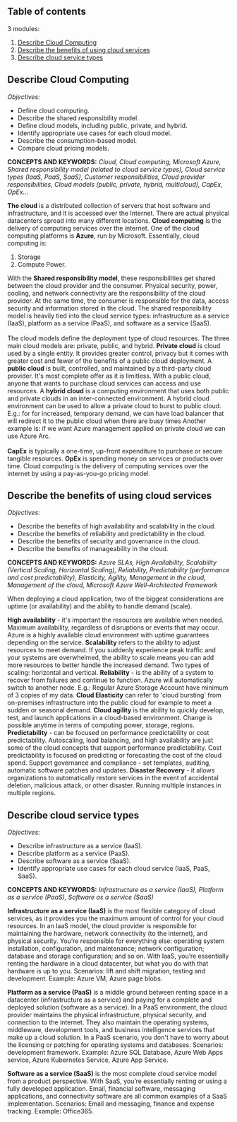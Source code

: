 ## Table of contents

3 modules:

1. [Describe Cloud Computing](#cloud-computing)
2. [Describe the benefits of using cloud services](#benefits-of-cloud-services)
3. [Describe cloud service types](#cloud-service-types)

## Describe Cloud Computing <a name="cloud-computing"></a>

*Objectives*: 

  -	Define cloud computing.
  -	Describe the shared responsibility model.
  -	Define cloud models, including public, private, and hybrid.
  -	Identify appropriate use cases for each cloud model.
  -	Describe the consumption-based model.
  -	Compare cloud pricing models.

**CONCEPTS AND KEYWORDS:** *Cloud, Cloud computing, Microsoft Azure, Shared responsibility model (related to cloud service types), Cloud service types (IaaS, PaaS, SaaS), Customer responsibilities, Cloud provider responsibilities, Cloud models (public, private, hybrid, multicloud), CapEx, OpEx...*

**The cloud** is a distributed collection of servers that host software and infrastructure, and it is accessed over the Internet. There are actual physical datacenters spread into many different locations. **Cloud computing** is the delivery of computing services over the internet. One of the cloud computing platforms is **Azure**, run by Microsoft. Essentially, cloud computing is:
1. Storage
2. Compute Power.<br>

With the **Shared responsibility model**, these responsibilities get shared between the cloud provider and the consumer. Physical security, power, cooling, and network connectivity are the responsibility of the cloud provider. At the same time, the consumer is responsible for the data, access security and information stored in the cloud. The shared responsibility model is heavily tied into the cloud service types: infrastructure as a service (IaaS), platform as a service (PaaS), and software as a service (SaaS).<br><br>
The cloud models define the deployment type of cloud resources. The three main cloud models are: private, public, and hybrid. **Private cloud** is cloud used by a single entity. It provides greater control, privacy but it comes with greater cost and fewer of the benefits of a public cloud deployment.
A **public cloud** is built, controlled, and maintained by a third-party cloud provider. It's most complete offer as it is limitless. With a public cloud, anyone that wants to purchase cloud services can access and use resources. A **hybrid cloud** is a computing environment that uses both public and private clouds in an inter-connected environment. A hybrid cloud environment can be used to allow a private cloud to burst to public cloud. E.g.: for for increased, temporary demand, we can have load balancer that will redirect it to the public cloud when there are busy times Another example is: if we want Azure management applied on private cloud we can use Azure Arc.<br><br>
**CapEx** is typically a one-time, up-front expenditure to purchase or secure tangible resources. **OpEx** is spending money on services or products over time. Cloud computing is the delivery of computing services over the internet by using a pay-as-you-go pricing model. 



## Describe the benefits of using cloud services <a name="benefits-of-cloud-services"></a>

*Objectives*: 

  - Describe the benefits of high availability and scalability in the cloud.
  - Describe the benefits of reliability and predictability in the cloud.
  - Describe the benefits of security and governance in the cloud.
  - Describe the benefits of manageability in the cloud.

**CONCEPTS AND KEYWORDS:** *Azure SLAs, High Availability, Scalability (Vertical Scaling, Horizontal Scaling), Reliability, Predictability (performance and cost predictability), Elasticity, Agility, Management in the cloud, Management of the cloud, Microsoft Azure Well-Architected Framework*

When deploying a cloud application, two of the biggest considerations are uptime (or availability) and the ability to handle demand (scale).

**High availability** - it's important the resources are available when needed. Maximum availability, regardless of disruptions or events that may occur. Azure is a highly available cloud environment with uptime guarantees depending on the service. **Scalability** refers to the ability to adjust resources to meet demand. If you suddenly experience peak traffic and your systems are overwhelmed, the ability to scale means you can add more resources to better handle the increased demand. Two types of scaling: horizontal and vertical. **Reliability** - is the ability of a system to recover from failures and continue to function. Azure will automatically switch to another node. E.g.: Regular Azure Storage Account have minimum of 3 copies of my data. **Cloud Elasticity** can refer to 'cloud bursting' from on-premises infrastructure into the public cloud for example to meet a sudden or seasonal demand. **Cloud agility** is the ability to quickly develop, test, and launch applications in a cloud-based environment. Change is possible anytime in terms of computing power, storage, regions.
 **Predictability** - can be focused on performance predictability or cost predictability. Autoscaling, load balancing, and high availability are just some of the cloud concepts that support performance predictability. Cost predictability is focused on predicting or forecasting the cost of the cloud spend. Support governance and compliance - set templates, auditing, automatic software patches and updates. **Disaster Recovery** -  it allows organizations to automatically restore services in the event of accidental deletion, malicious attack, or other disaster. Running multiple instances in multiple regions.

## Describe cloud service types <a name="cloud-service-types"></a>

*Objectives*: 

  - Describe infrastructure as a service (IaaS).
  - Describe platform as a service (PaaS).
  - Describe software as a service (SaaS).
  - Identify appropriate use cases for each cloud service (IaaS, PaaS, SaaS).

**CONCEPTS AND KEYWORDS:** *Infrastructure as a service (IaaS), Platform as a service (PaaS), Software as a service (SaaS)*

**Infrastructure as a service (IaaS)** is the most flexible category of cloud services, as it provides you the maximum amount of control for your cloud resources. In an IaaS model, the cloud provider is responsible for maintaining the hardware, network connectivity (to the internet), and physical security. You’re responsible for everything else: operating system installation, configuration, and maintenance; network configuration; database and storage configuration; and so on. With IaaS, you’re essentially renting the hardware in a cloud datacenter, but what you do with that hardware is up to you. Scenarios: lift and shift migration, testing and development. Example: Azure VM, Azure page blobs.

**Platform as a service (PaaS)** is a middle ground between renting space in a datacenter (infrastructure as a service) and paying for a complete and deployed solution (software as a service). In a PaaS environment, the cloud provider maintains the physical infrastructure, physical security, and connection to the internet. They also maintain the operating systems, middleware, development tools, and business intelligence services that make up a cloud solution. In a PaaS scenario, you don't have to worry about the licensing or patching for operating systems and databases. Scenarios: development framework. Example: Azure SQL Database, Azure Web Apps service, Azure Kubernetes Service, Azure App Service.

**Software as a service (SaaS)** is the most complete cloud service model from a product perspective. With SaaS, you’re essentially renting or using a fully developed application. Email, financial software, messaging applications, and connectivity software are all common examples of a SaaS implementation. Scenarios: Email and messaging, finance and expense tracking. Example: Office365.



